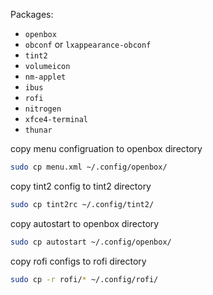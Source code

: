 Packages:
- `openbox`
- `obconf` or `lxappearance-obconf`
- `tint2`
- `volumeicon`
- `nm-applet`
- `ibus`
- `rofi`
- `nitrogen`
- `xfce4-terminal`
- `thunar`

copy menu configruation to openbox directory
```bash
sudo cp menu.xml ~/.config/openbox/
```
copy tint2 config to tint2 directory 
```bash
sudo cp tint2rc ~/.config/tint2/
```
copy autostart to openbox directory 
```bash
sudo cp autostart ~/.config/openbox/
```
copy rofi configs to rofi directory 
```bash
sudo cp -r rofi/* ~/.config/rofi/
```


